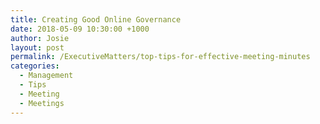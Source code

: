 ```yaml
---
title: Creating Good Online Governance
date: 2018-05-09 10:30:00 +1000
author: Josie
layout: post
permalink: /ExecutiveMatters/top-tips-for-effective-meeting-minutes
categories:
  - Management
  - Tips
  - Meeting
  - Meetings
---
```

